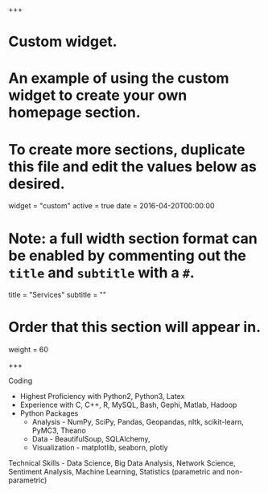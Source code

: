 +++
# Custom widget.
# An example of using the custom widget to create your own homepage section.
# To create more sections, duplicate this file and edit the values below as desired.
widget = "custom"
active = true
date = 2016-04-20T00:00:00

# Note: a full width section format can be enabled by commenting out the `title` and `subtitle` with a `#`.
title = "Services"
subtitle = ""

# Order that this section will appear in.
weight = 60
	
+++

Coding

* Highest Proficiency with Python2, Python3, Latex 
* Experience with C, C++, R, MySQL, Bash, Gephi, Matlab, Hadoop
* Python Packages 
	* Analysis - NumPy, SciPy, Pandas, Geopandas, nltk, scikit-learn, PyMC3, Theano
	* Data - BeautifulSoup, SQLAlchemy, 
	* Visualization - matplotlib, seaborn, plotly

Technical Skills - Data Science, Big Data Analysis, Network Science, Sentiment Analysis, Machine Learning, Statistics (parametric and non-parametric)
